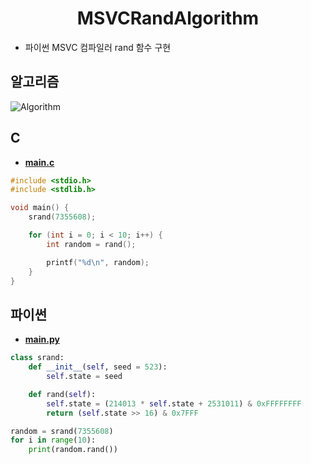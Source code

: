 <h1 align="center">MSVCRandAlgorithm</h1>

* 파이썬 MSVC 컴파일러 rand 함수 구현

## 알고리즘
![Algorithm](https://github.com/GooGooGong990/MSVCRandAlgorithm/blob/main/image.png)

## C
* [**main.c**](https://github.com/GooGooGong990/MSVCRandAlgorithm/blob/main/main.c)
```c
#include <stdio.h>
#include <stdlib.h>

void main() {
    srand(7355608);

    for (int i = 0; i < 10; i++) {
        int random = rand();

        printf("%d\n", random);
    }
}
```

## 파이썬
* [**main.py**](https://github.com/GooGooGong990/MSVCRandAlgorithm/blob/main/main.py)
```py
class srand:
    def __init__(self, seed = 523):
        self.state = seed

    def rand(self):
        self.state = (214013 * self.state + 2531011) & 0xFFFFFFFF
        return (self.state >> 16) & 0x7FFF

random = srand(7355608)
for i in range(10):
    print(random.rand())
```
